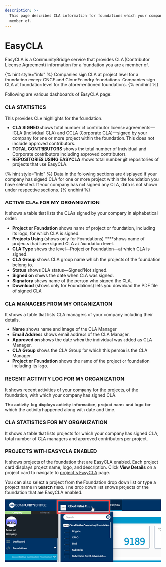 ```yaml
---
description: >-
  This page describes CLA information for foundations which your company is a
  member of.
---
```


# EasyCLA

EasyCLA is a CommunityBridge service that provides CLA \(Contributor License Agreement\) information for a foundation you are a member of.

{% hint style="info" %}
Companies sign CLA at project level for a foundation except CNCF and CloudFoundry foundations. Companies sign CLA at foundation level for the aforementioned foundations.
{% endhint %}

Following are various dashboards of EasyCLA page:

### CLA STATISTICS

This provides CLA highlights for the foundation.

* **CLA SIGNED** shows total number of contributor license agreements—ICLA \(Individual CLA\) and CCLA \(Corporate CLA\)—signed by your company for one or more project within the foundation. This does not include approved contributors.
* **TOTAL CONTRIBUTORS** shows the total number of Individual and Corporate contributors including approved contributors.
* **REPOSITORIES USING EASYCLA** shows total number git repositories of projects that use EasyCLA.

{% hint style="info" %}
Data in the following sections are displayed if your company has signed CLA for one or more project within the foundation you have selected. If your company has not signed any CLA, data is not shown under respective sections.
{% endhint %}

### ACTIVE CLAs FOR MY ORGANIZATION

It shows a table that lists the CLAs signed by your company in alphabetical order:

* **Project or Foundation** shows name of project or foundation, including its logo, for which CLA is signed.
* **Projects Using** \(shows only for Foundations\) ****shows name of projects that have signed CLA at foundation level.
* **CLA Type** shows the level—Project or Foundation—at which CLA is signed.
* **CLA Group** shows CLA group name which the projects of the foundation belong to. 
* **Status** shows CLA status—Signed/Not signed.
* **Signed on** shows the date when CLA was signed.
* **Signatory** shows name of the person who signed the CLA.
* **Download** \(shows only for Foundations\) lets you download the PDF file of signed CLA.

### CLA MANAGERS FROM MY ORGANIZATION

It shows a table that lists CLA managers of your company including their details.

* **Name** shows name and image of the CLA Manager
* **Email Address** shows email address of the CLA Manager.
* **Approved on** shows the date when the individual was added as CLA Manager. 
* **CLA Group** shows the CLA Group for which this person is the CLA Manager.
* **Project or Foundation** shows the name of the project or foundation including its logo.

### RECENT ACTIVITY LOG FOR MY ORGANIZATION

It shows recent activities of your company for the projects, of the foundation, with which your company has signed CLA.

The activity-log displays activity information, project name and logo for which the activity happened along with date and time.

### CLA STATISTICS FOR MY ORGANIZATION

It shows a table that lists projects for which your company has signed CLA, total number of CLA managers and approved contributors per project.

### PROJECTS WITH EASYCLA ENABLED

It shows projects of the foundation that are EasyCLA enabled. Each project card displays project name, logo, and description. Click **View Details** on a project card to navigate to [project's EasyCLA](../projects/easycla/) page. 

You can also select a project from the Foundation drop down list or type a project name in **Search** field. The drop down list shows projects of the foundation that are EasyCLA enabled.

![](../../../../.gitbook/assets/foundation-drop-down.png)

